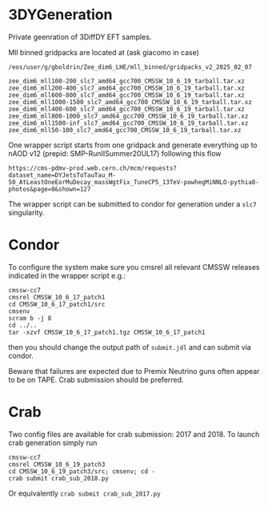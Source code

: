 # 3DYGeneration

Private geenration of 3DiffDY EFT samples.

Mll binned gridpacks are located at (ask giacomo in case)

```
/eos/user/g/gboldrin/Zee_dim6_LHE/mll_binned/gridpacks_v2_2025_02_07
```

```
zee_dim6_mll100-200_slc7_amd64_gcc700_CMSSW_10_6_19_tarball.tar.xz    zee_dim6_mll200-400_slc7_amd64_gcc700_CMSSW_10_6_19_tarball.tar.xz  zee_dim6_mll600-800_slc7_amd64_gcc700_CMSSW_10_6_19_tarball.tar.xz
zee_dim6_mll1000-1500_slc7_amd64_gcc700_CMSSW_10_6_19_tarball.tar.xz  zee_dim6_mll400-600_slc7_amd64_gcc700_CMSSW_10_6_19_tarball.tar.xz  zee_dim6_mll800-1000_slc7_amd64_gcc700_CMSSW_10_6_19_tarball.tar.xz
zee_dim6_mll1500-inf_slc7_amd64_gcc700_CMSSW_10_6_19_tarball.tar.xz   zee_dim6_mll50-100_slc7_amd64_gcc700_CMSSW_10_6_19_tarball.tar.xz
```

One wrapper script starts from one gridpack and generate everything up to nAOD v12 (prepid: SMP-RunIISummer20UL17) following this flow 

```
https://cms-pdmv-prod.web.cern.ch/mcm/requests?dataset_name=DYJetsToTauTau_M-50_AtLeastOneEorMuDecay_massWgtFix_TuneCP5_13TeV-powhegMiNNLO-pythia8-photos&page=0&shown=127
```

The wrapper script can be submitted to condor for generation under a ```slc7``` singularity. 


# Condor

To configure the system make sure you cmsrel all relevant CMSSW releases indicated in the wrapper script e.g.:

```
cmssw-cc7
cmsrel CMSSW_10_6_17_patch1
cd CMSSW_10_6_17_patch1/src
cmsenv
scram b -j 8
cd ../..
tar -xzvf CMSSW_10_6_17_patch1.tgz CMSSW_10_6_17_patch1
```

then you should change the output path of ```submit.jdl``` and can submit via condor.

Beware that failures are expected due to Premix Neutrino guns often appear to be on TAPE. Crab submission should be preferred.


# Crab

Two config files are available for crab submission: 2017 and 2018. To launch crab generation simply run 

```
cmssw-cc7
cmsrel CMSSW_10_6_19_patch3
cd CMSSW_10_6_19_patch3/src; cmsenv; cd -
crab submit crab_sub_2018.py
```

Or equivalently ```crab submit crab_sub_2017.py``` 
